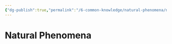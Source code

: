 ```yaml
---
{"dg-publish":true,"permalink":"/6-common-knowledge/natural-phenomena/natural-phenomena/"}
---
```


# Natural Phenomena

